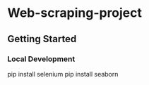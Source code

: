# Web-scraping-project

## Getting Started

### Local Development

pip install selenium
pip install seaborn
